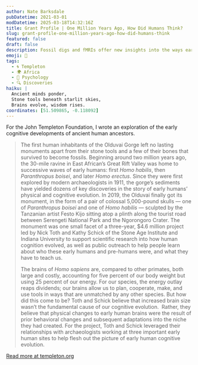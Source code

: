 ```yaml
---
author: Nate Barksdale
pubDatetime: 2021-03-01
modDatetime: 2025-03-18T14:32:16Z
title: Grant Profile | One Million Years Ago, How Did Humans Think?
slug: grant-profile-one-million-years-ago-how-did-humans-think
featured: false
draft: false
description: Fossil digs and fMRIs offer new insights into the ways early humans lived and thought, more than a million years ago.
emoji: 🤔
tags:
  - 🌀 Templeton
  - 🌍 Africa
  - 🧠 Psychology
  - 🔍 Discoveries
haiku: |
  Ancient minds ponder,  
  Stone tools beneath starlit skies,  
  Brains evolve, wisdom rises.
coordinates: [51.509865, -0.118092]
---
```


For the John Templeton Foundation, I wrote an exploration of the early cognitive developments of ancient human ancestors.

> The first human inhabitants of the Olduvai Gorge left no lasting monuments apart from their stone tools and a few of their bones that survived to become fossils. Beginning around two million years ago, the 30-mile ravine in East African’s Great Rift Valley was home to successive waves of early humans: first _Homo habilis_, then _Paranthropus boisei_, and later _Homo erectus_. Since they were first explored by modern archaeologists in 1911, the gorge’s sediments have yielded dozens of key discoveries in the story of early humans’ physical and cognitive evolution. In 2019, the Olduvai finally got its monument, in the form of a pair of colossal 5,000-pound skulls — one of _Paranthropus boisei_ and one of _Homo habilis_ — sculpted by the Tanzanian artist Festo Kijo sitting atop a plinth along the tourist road between Serengeti National Park and the Ngorongoro Crater. The monument was one small facet of a three-year, $4.6 million project led by Nick Toth and Kathy Schick of the Stone Age Institute and Indiana University to support scientific research into how human cognition evolved, as well as public outreach to help people learn about who these early humans and pre-humans were, and what they have to teach us.
>
> The brains of _Homo sapiens_ are, compared to other primates, both large and costly, accounting for five percent of our body weight but using 25 percent of our energy. For our species, the energy outlay reaps dividends; our brains allow us to plan, cooperate, make, and use tools in ways that are unmatched by any other species. But how did this come to be? Toth and Schick believe that increased brain size wasn’t the fundamental cause of our cognitive evolution.  Rather, they believe that physical changes to early human brains were the result of prior behavioral changes and subsequent adaptations into the niche they had created. For the project, Toth and Schick leveraged their relationships with archaeologists working at three important early human sites to help flesh out the picture of early human cognitive evolution.

[Read more at templeton.org](https://www.templeton.org/grant/what-drives-human-cognitive-evolution)
